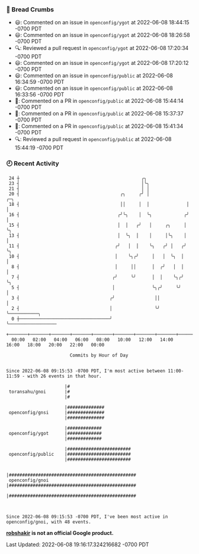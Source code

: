 ### 🍞 Bread Crumbs

 * 😃: Commented on an issue in `openconfig/ygot` at 2022-06-08 18:44:15 -0700 PDT
 * 😃: Commented on an issue in `openconfig/ygot` at 2022-06-08 18:26:58 -0700 PDT
 * 🔍: Reviewed a pull request in  `openconfig/ygot` at 2022-06-08 17:20:34 -0700 PDT
 * 😃: Commented on an issue in `openconfig/ygot` at 2022-06-08 17:20:12 -0700 PDT
 * 😃: Commented on an issue in `openconfig/public` at 2022-06-08 16:34:59 -0700 PDT
 * 😃: Commented on an issue in `openconfig/public` at 2022-06-08 16:33:56 -0700 PDT
 * 💬: Commented on a PR in  `openconfig/public` at 2022-06-08 15:44:14 -0700 PDT
 * 💬: Commented on a PR in  `openconfig/public` at 2022-06-08 15:37:37 -0700 PDT
 * 💬: Commented on a PR in  `openconfig/public` at 2022-06-08 15:41:34 -0700 PDT
 * 🔍: Reviewed a pull request in  `openconfig/public` at 2022-06-08 15:44:19 -0700 PDT

### 🕘 Recent Activity
```
 24 ┼                                              ╭╮
 23 ┤                                              │╰╮
 21 ┤                                              │ │
 20 ┤                                      ╭╮     ╭╯ │              ╭─╮
 18 ┤                                      ││     │  │              │ │
 16 ┤                                     ╭╯╰╮    │  ╰╮            ╭╯ │
 15 ┤                                     │  │   ╭╯   │     ╭╮     │  ╰╮
 13 ┤                                     │  ╰╮  │    │     │╰╮    │   │
 11 ┤                                    ╭╯   │  │    ╰╮   ╭╯ │   ╭╯   ╰╮
 10 ┤                                    │    ╰╮╭╯     │   │  ╰╮  │     │
  8 ┤                                    │     ││      │  ╭╯   │  │     │
  7 ┤                                   ╭╯     ╰╯      │  │    ╰╮╭╯     ╰╮
  5 ┤                                   │              ╰╮╭╯     ╰╯       │
  3 ┤                                  ╭╯               ││               │
  2 ┤                                  │                ╰╯               ╰───────────╮
  0 ┼──────────────────────────────────╯                                             ╰──────────────────
    +───────+───────+───────+───────+───────+───────+───────+───────+───────+───────+───────+───────+────
  00:00   02:00   04:00   06:00   08:00   10:00   12:00   14:00   16:00   18:00   20:00   22:00   00:00   

						Commits by Hour of Day


Since 2022-06-08 09:15:53 -0700 PDT, I'm most active between 11:00-11:59 - with 26 events in that hour.

```



```
                      |#
 toransahu/gnoi       |#
                      |#

                      |##############
 openconfig/gnsi      |##############
                      |##############

                      |#############
 openconfig/ygot      |#############
                      |#############

                      |########################
 openconfig/public    |########################
                      |########################

                      |################################################
 openconfig/gnoi      |################################################
                      |################################################



Since 2022-06-08 09:15:53 -0700 PDT, I've been most active in openconfig/gnoi, with 48 events.

```
**[robshakir](mailto:robjs@google.com) is not an official Google product.**  


Last Updated: 2022-06-08 19:16:17.324216682 -0700 PDT
